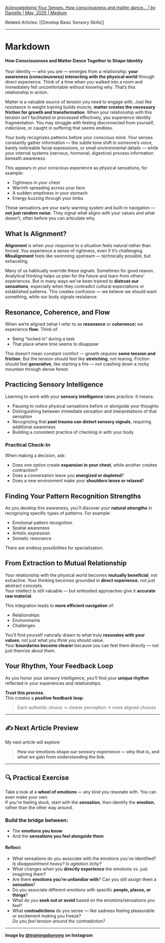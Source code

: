 [Acknowledging Your Senses. How consciousness and matter dance… | by Danielle | May, 2025 | Medium](https://medium.com/@suddenguilt/acknowledging-your-senses-b62760fcb5e7) 

Related Articles:
[[Develop Basic Sensory Skills]]

---
# Markdown

#### How Consciousness and Matter Dance Together to Shape Identity

Your identity — who you are — emerges from a relationship: **your awareness (consciousness) interacting with the physical world** through direct experience. Think of a time when you walked into a room and immediately felt uncomfortable without knowing why. That’s this relationship in action.

Matter is a valuable source of tension you need to engage with. Just like resistance in weight training builds muscle, **matter creates the necessary friction for growth and transformation**. When your relationship with this tension isn’t facilitated or processed effectively, you experience identity fragmentation. You may struggle with feeling disconnected from yourself, indecisive, or caught in suffering that seems endless.

Your body recognizes patterns before your conscious mind. Your senses constantly gather information — the subtle tone shift in someone’s voice, barely noticeable facial expressions, or small environmental details — while your internal systems (nervous, hormonal, digestive) process information beneath awareness.

This appears in your conscious experience as physical sensations, for example:

- Tightness in your chest  
- Warmth spreading across your face  
- A sudden emptiness in your stomach  
- Energy buzzing through your limbs  

These sensations are your early warning system and built-in navigation — **not just random noise**. They signal what aligns with your values and what doesn’t, often before you can articulate why.

## What Is Alignment?

**Alignment** is when your response to a situation feels natural rather than forced. You experience a sense of rightness, even if it’s challenging.  
**Misalignment** feels like swimming upstream — technically possible, but exhausting.

Many of us habitually override these signals. Sometimes for good reason. Analytical thinking helps us plan for the future and learn from others’ experiences. But in many ways we’ve been trained to **distrust our sensations**, especially when they contradict cultural expectations or established patterns. This creates confusion — we believe we *should* want something, while our body signals resistance.

## Resonance, Coherence, and Flow

When we’re aligned (what I refer to as **resonance** or **coherence**) we experience **flow**. Think of:

- Being “locked in” during a task  
- That place where time seems to disappear  

This doesn’t mean constant comfort — growth requires **some tension and friction**. But the tension should feel like **stretching**, not tearing. Friction should feel **generative**, like starting a fire — not crashing down a rocky mountain through dense forest.

## Practicing Sensory Intelligence

Learning to work with your **sensory intelligence** takes practice. It means:

- Pausing to notice physical sensations before or alongside your thoughts  
- Distinguishing between immediate sensation and interpretations of that sensation  
- Recognizing that **past trauma can distort sensory signals**, requiring additional awareness  
- Building a consistent practice of checking in with your body  

### Practical Check-In

When making a decision, ask:

- Does one option create **expansion in your chest**, while another creates contraction?  
- Does a conversation leave you **energized or depleted**?  
- Does a new environment make your **shoulders tense or relaxed**?

## Finding Your Pattern Recognition Strengths

As you develop this awareness, you’ll discover your **natural strengths** in recognizing specific types of patterns. For example:

- Emotional pattern recognition  
- Spatial awareness  
- Artistic expression  
- Somatic resonance  

There are endless possibilities for specialization.

## From Extraction to Mutual Relationship

Your relationship with the physical world becomes **mutually beneficial**, not extractive. Your thinking becomes grounded in **direct experience**, not just abstract concepts.  
Your intellect is still valuable — but embodied approaches give it **accurate raw material**.

This integration leads to **more efficient navigation** of:

- Relationships  
- Environments  
- Challenges  

You’ll find yourself naturally drawn to what truly **resonates with your values**, not just what you *think* you should value.  
Your **boundaries become clearer** because you can feel them directly — not just theorize about them.

## Your Rhythm, Your Feedback Loop

As you honor your sensory intelligence, you’ll find your **unique rhythm** reflected in your experiences and relationships.

**Trust this process.**  
This creates a **positive feedback loop**:

> Each authentic choice → clearer perception → more aligned choices

---

## ✍️ Next Article Preview

My next article will explore:

> **How our emotions shape our sensory experience — why that is, and what we gain from understanding the link.**

---

## 🔍 Practical Exercise

Take a look at a **wheel of emotions** — any kind you resonate with. You can even make your own.  
If you're feeling stuck, start with the **sensation**, then identify the **emotion**, rather than the other way around.

### Build the bridge between:

- The **emotions you know**  
- And the **sensations you feel alongside them**

#### Reflect:

- What sensations do you associate with the emotions you’ve identified?  
  *Is disappointment heavy? Is agitation itchy?*  
- What changes when you **directly experience** the emotions vs. just imagining them?  
- Are there **emotions you're unfamiliar with**? Can you still assign them a **sensation**?  
- Do you associate different emotions with specific **people, places, or things**?  
- What do you **seek out or avoid** based on the emotions/sensations you feel?  
- What **contradictions** do you sense — like sadness feeling pleasurable or excitement making you freeze?  
  *Do you feel tension around the contradiction?*

---

**Image by [@trainingsbyromy](https://www.instagram.com/trainingsbyromy) on Instagram**
